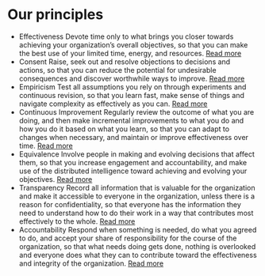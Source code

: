 # Our principles

- Effectiveness
  Devote time only to what brings you closer towards achieving your organization’s overall objectives, so that you can make the best use of your limited time, energy, and resources.
  [Read more](https://patterns.sociocracy30.org/principle-effectiveness.html)
- Consent
  Raise, seek out and resolve objections to decisions and actions, so that you can reduce the potential for undesirable consequences and discover worthwhile ways to improve.
  [Read more](https://patterns.sociocracy30.org/principle-consent.html)
- Empiricism
  Test all assumptions you rely on through experiments and continuous revision, so that you learn fast, make sense of things and navigate complexity as effectively as you can.
  [Read more](https://patterns.sociocracy30.org/principle-empiricism.html)
- Continuous Improvement
  Regularly review the outcome of what you are doing, and then make incremental improvements to what you do and how you do it based on what you learn, so that you can adapt to changes when necessary, and maintain or improve effectiveness over time.
  [Read more](https://patterns.sociocracy30.org/principle-continuous-improvement.html)
- Equivalence
  Involve people in making and evolving decisions that affect them, so that you increase engagement and accountability, and make use of the distributed intelligence toward achieving and evolving your objectives.
  [Read more](https://patterns.sociocracy30.org/principle-equivalence.html)
- Transparency
  Record all information that is valuable for the organization and make it accessible to everyone in the organization, unless there is a reason for confidentiality, so that everyone has the information they need to understand how to do their work in a way that contributes most effectively to the whole.
  [Read more](https://patterns.sociocracy30.org/principle-transparency.html)
- Accountability
  Respond when something is needed, do what you agreed to do, and accept your share of responsibility for the course of the organization, so that what needs doing gets done, nothing is overlooked and everyone does what they can to contribute toward the effectiveness and integrity of the organization.
  [Read more](https://patterns.sociocracy30.org/principle-accountability.html)
